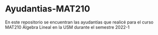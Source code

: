 # Ayudantias-MAT210

En este repositorio se encuentran las ayudantías que realicé para el curso MAT210 Álgebra Lineal en la USM durante el semestre 2022-1
